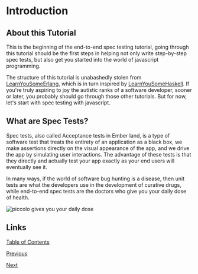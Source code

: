 # Introduction

## About this Tutorial
This is the beginning of the end-to-end spec testing tutorial, going through this tutorial should be the first steps in helping not only write step-by-step spec tests, but also get you started into the world of javascript programming.

The structure of this tutorial is unabashedly stolen from [LearnYouSomeErlang](http://learnyousomeerlang.com/introduction), which is in turn inspired by [LearnYouSomeHaskell](http://learnyouahaskell.com/introduction). If you're truly aspiring to joy the autistic ranks of a software developer, sooner or later, you probably should go through those other tutorials. But for now, let's start with spec testing with javascript.

## What are Spec Tests?

Spec tests, also called Acceptance tests in Ember land, is a type of software test that treats the entirety of an application as a black box, we make assertions directly on the visual appearance of the app, and we drive the app by simulating user interactions. The advantage of these tests is that they directly and actually test your app exactly as your end users will eventually see it.

In many ways, if the world of software bug hunting is a disease, then unit tests are what the developers use in the development of curative drugs, while end-to-end spec tests are the doctors who give you your daily dose of health.

![piccolo gives you your daily dose](https://gist.githubusercontent.com/foxnewsnetwork/ea10218f33686a0767e41d1df2070149/raw/c5b125cfebd37f0c1d17cc87d3ed5a415f404fd4/00-daily-dose.png)


## Links
[Table of Contents](/#/)

[Previous](/#/)

[Next](/#/02-getting-started)
